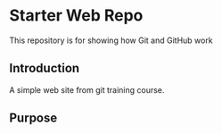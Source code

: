 # Starter Web Repo

This repository is for showing how Git and GitHub work

## Introduction

A simple web site from git training course.

## Purpose
